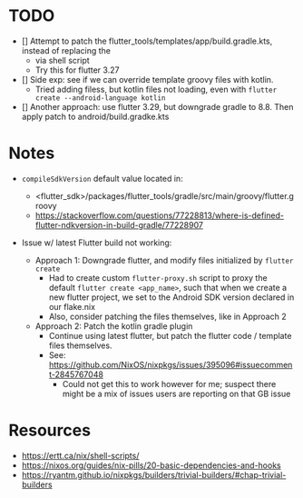 # TODO
- [] Attempt to patch the flutter_tools/templates/app/build.gradle.kts, instead of replacing the
  - via shell script
  - Try this for flutter 3.27
- [] Side exp: see if we can override template groovy files with kotlin.
  - Tried adding filess, but kotlin files not loading, even with `flutter create --android-language kotlin`
- [] Another approach: use flutter 3.29, but downgrade gradle to 8.8.  Then apply patch to android/build.gradke.kts



# Notes
- `compileSdkVersion` default value located in:
  - <flutter_sdk>/packages/flutter_tools/gradle/src/main/groovy/flutter.groovy
  - https://stackoverflow.com/questions/77228813/where-is-defined-flutter-ndkversion-in-build-gradle/77228907

- Issue w/ latest Flutter build not working:
  - Approach 1: Downgrade flutter, and modify files initialized by `flutter create`
    - Had to create custom `flutter-proxy.sh` script to proxy the default `flutter create <app_name>`,
      such that when we create a new flutter project, we set to the Android SDK version declared in our
      flake.nix
    - Also, consider patching the files themselves, like in Approach 2
  - Approach 2: Patch the kotlin gradle plugin
    - Continue using latest flutter, but patch the flutter code / template files themselves.
    - See: https://github.com/NixOS/nixpkgs/issues/395096#issuecomment-2845767048
      - Could not get this to work however for me; suspect there might be a mix of issues users
        are reporting on that GB issue


# Resources
- https://ertt.ca/nix/shell-scripts/
- https://nixos.org/guides/nix-pills/20-basic-dependencies-and-hooks
- https://ryantm.github.io/nixpkgs/builders/trivial-builders/#chap-trivial-builders
